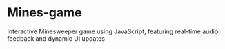 # Mines-game
Interactive Minesweeper game using JavaScript, featuring real-time audio feedback and dynamic UI updates
